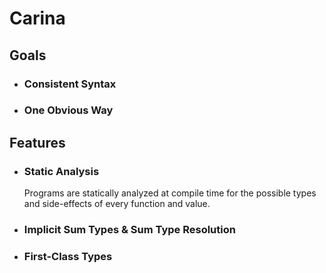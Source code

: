 # Carina

## Goals

- ### Consistent Syntax
- ### One Obvious Way

## Features

- ### Static Analysis

    Programs are statically analyzed at compile time for the possible types and side-effects of every function and value.

- ### Implicit Sum Types & Sum Type Resolution

- ### First-Class Types

